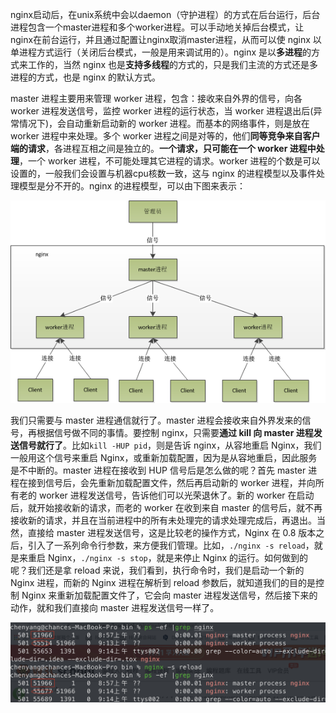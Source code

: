 nginx启动后，在unix系统中会以daemon（守护进程）的方式在后台运行，后台进程包含一个master进程和多个worker进程。可以手动地关掉后台模式，让nginx在前台运行，并且通过配置让nginx取消master进程，从而可以使 nginx 以单进程方式运行（关闭后台模式，一般是用来调试用的）。nginx 是以**多进程**的方式来工作的，当然 nginx 也是**支持多线程**的方式的，只是我们主流的方式还是多进程的方式，也是 nginx 的默认方式。

master 进程主要用来管理 worker 进程，包含：接收来自外界的信号，向各 worker 进程发送信号，监控 worker 进程的运行状态，当 worker 进程退出后(异常情况下)，会自动重新启动新的 worker 进程。而基本的网络事件，则是放在 worker 进程中来处理。多个 worker 进程之间是对等的，他们**同等竞争来自客户端的请求**，各进程互相之间是独立的。**一个请求，只可能在一个 worker 进程中处理**，一个 worker 进程，不可能处理其它进程的请求。worker 进程的个数是可以设置的，一般我们会设置与机器cpu核数一致，这与 nginx 的进程模型以及事件处理模型是分不开的。nginx 的进程模型，可以由下图来表示：

![img](img/chapter-2-1.png)

我们只需要与 master 进程通信就行了。master 进程会接收来自外界发来的信号，再根据信号做不同的事情。要控制 nginx，只需要**通过 kill 向 master 进程发送信号就行了**。比如`kill -HUP pid`，则是告诉 nginx，从容地重启 Nginx，我们一般用这个信号来重启 Nginx，或重新加载配置，因为是从容地重启，因此服务是不中断的。master 进程在接收到 HUP 信号后是怎么做的呢？首先 master 进程在接到信号后，会先重新加载配置文件，然后再启动新的 worker 进程，并向所有老的 worker 进程发送信号，告诉他们可以光荣退休了。新的 worker 在启动后，就开始接收新的请求，而老的 worker 在收到来自 master 的信号后，就不再接收新的请求，并且在当前进程中的所有未处理完的请求处理完成后，再退出。当然，直接给 master 进程发送信号，这是比较老的操作方式，Nginx 在 0.8 版本之后，引入了一系列命令行参数，来方便我们管理。比如，`./nginx -s reload`，就是来重启 Nginx，`./nginx -s stop`，就是来停止 Nginx 的运行。如何做到的呢？我们还是拿 reload 来说，我们看到，执行命令时，我们是启动一个新的 Nginx 进程，而新的 Nginx 进程在解析到 reload 参数后，就知道我们的目的是控制 Nginx 来重新加载配置文件了，它会向 master 进程发送信号，然后接下来的动作，就和我们直接向 master 进程发送信号一样了。

![image-20221102091604217](img/image-20221102091604217.png)





























































































